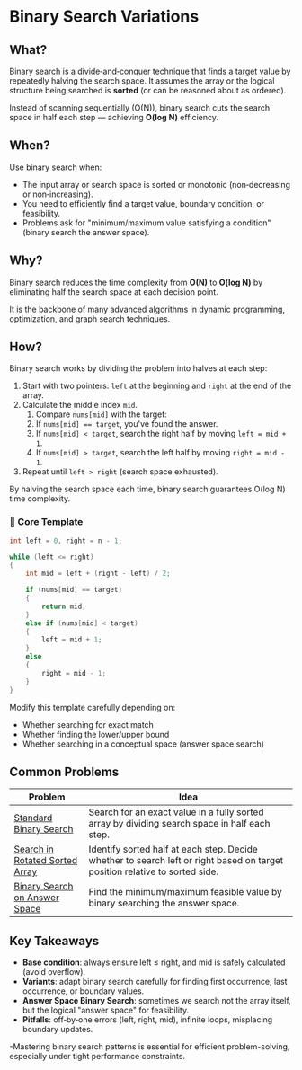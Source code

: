﻿# Binary Search Variations

## What?
Binary search is a divide‑and‑conquer technique that finds a target value by repeatedly halving the search space.
It assumes the array or the logical structure being searched is **sorted** (or can be reasoned about as ordered).

Instead of scanning sequentially (O(N)), binary search cuts the search space in half each step — achieving **O(log N)** efficiency.

## When?
Use binary search when:
- The input array or search space is sorted or monotonic (non‑decreasing or non‑increasing).
- You need to efficiently find a target value, boundary condition, or feasibility.
- Problems ask for "minimum/maximum value satisfying a condition" (binary search the answer space).

## Why?
Binary search reduces the time complexity from **O(N)** to **O(log N)** by eliminating half the search space at each decision point.

It is the backbone of many advanced algorithms in dynamic programming, optimization, and graph search techniques.

## How?
Binary search works by dividing the problem into halves at each step:
1. Start with two pointers: `left` at the beginning and `right` at the end of the array.
2. Calculate the middle index `mid`.
   1. Compare `nums[mid]` with the target:
   2. If `nums[mid] == target`, you've found the answer.
   3. If `nums[mid] < target`, search the right half by moving `left = mid + 1`.
   4. If `nums[mid] > target`, search the left half by moving `right = mid - 1`.
3. Repeat until `left > right` (search space exhausted).

By halving the search space each time, binary search guarantees O(log N) time complexity.

### 📜 Core Template
```cpp
int left = 0, right = n - 1;

while (left <= right) 
{
    int mid = left + (right - left) / 2;

    if (nums[mid] == target) 
    {
        return mid;
    } 
    else if (nums[mid] < target) 
    {
        left = mid + 1;
    } 
    else 
    {
        right = mid - 1;
    }
}
```

Modify this template carefully depending on:
- Whether searching for exact match
- Whether finding the lower/upper bound
- Whether searching in a conceptual space (answer space search)

## Common Problems
| Problem                                                              | Idea                                                                                                                        |
|----------------------------------------------------------------------|-----------------------------------------------------------------------------------------------------------------------------|
| [Standard Binary Search](standard_binary_search.cpp)                 | Search for an exact value in a fully sorted array by dividing search space in half each step.                               |
| [Search in Rotated Sorted Array](search_in_rotated_sorted_array.cpp) | Identify sorted half at each step. Decide whether to search left or right based on target position relative to sorted side. |
| [Binary Search on Answer Space](binary_search_on_answer_space.cpp)   | Find the minimum/maximum feasible value by binary searching the answer space.                                               |

## Key Takeaways
- **Base condition**: always ensure left ≤ right, and mid is safely calculated (avoid overflow).
- **Variants**: adapt binary search carefully for finding first occurrence, last occurrence, or boundary values.
- **Answer Space Binary Search**: sometimes we search not the array itself, but the logical "answer space" for feasibility.
- **Pitfalls**: off‑by‑one errors (left, right, mid), infinite loops, misplacing boundary updates.

-Mastering binary search patterns is essential for efficient problem-solving, especially under tight performance constraints.

